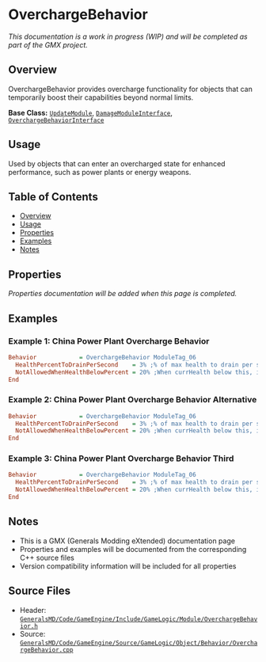 # OverchargeBehavior

*This documentation is a work in progress (WIP) and will be completed as part of the GMX project.*

## Overview

OverchargeBehavior provides overcharge functionality for objects that can temporarily boost their capabilities beyond normal limits.

**Base Class:** [`UpdateModule`](../../GeneralsMD/Code/GameEngine/Include/GameLogic/Module/UpdateModule.h), [`DamageModuleInterface`](../../GeneralsMD/Code/GameEngine/Include/GameLogic/Module/DamageModule.h), [`OverchargeBehaviorInterface`](../../GeneralsMD/Code/GameEngine/Include/GameLogic/Module/OverchargeBehavior.h)

## Usage

Used by objects that can enter an overcharged state for enhanced performance, such as power plants or energy weapons.

## Table of Contents

- [Overview](#overview)
- [Usage](#usage)
- [Properties](#properties)
- [Examples](#examples)
- [Notes](#notes)

## Properties

*Properties documentation will be added when this page is completed.*

## Examples

### Example 1: China Power Plant Overcharge Behavior
```ini
Behavior            = OverchargeBehavior ModuleTag_06
  HealthPercentToDrainPerSecond    = 3% ;% of max health to drain per second
  NotAllowedWhenHealthBelowPercent = 20% ;When currHealth below this, it turns off automatically
End
```

### Example 2: China Power Plant Overcharge Behavior Alternative
```ini
Behavior            = OverchargeBehavior ModuleTag_06
  HealthPercentToDrainPerSecond    = 3% ;% of max health to drain per second
  NotAllowedWhenHealthBelowPercent = 20% ;When currHealth below this, it turns off automatically
End
```

### Example 3: China Power Plant Overcharge Behavior Third
```ini
Behavior            = OverchargeBehavior ModuleTag_06
  HealthPercentToDrainPerSecond    = 3% ;% of max health to drain per second
  NotAllowedWhenHealthBelowPercent = 20% ;When currHealth below this, it turns off automatically
End
```

## Notes

- This is a GMX (Generals Modding eXtended) documentation page
- Properties and examples will be documented from the corresponding C++ source files
- Version compatibility information will be included for all properties

## Source Files

- Header: [`GeneralsMD/Code/GameEngine/Include/GameLogic/Module/OverchargeBehavior.h`](../../GeneralsMD/Code/GameEngine/Include/GameLogic/Module/OverchargeBehavior.h)
- Source: [`GeneralsMD/Code/GameEngine/Source/GameLogic/Object/Behavior/OverchargeBehavior.cpp`](../../GeneralsMD/Code/GameEngine/Source/GameLogic/Object/Behavior/OverchargeBehavior.cpp)
